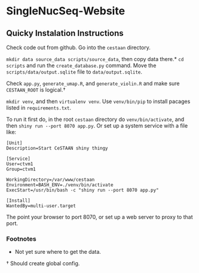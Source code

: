 # SingleNucSeq-Website


## Quicky Instalation Instructions

Check code out from github.  Go into the `cestaan` directory.

`mkdir data source_data scripts/source_data`, then copy data there.*
`cd scripts` and run the `create_database.py` command.  Move the
`scripts/data/output.sqlite` file to `data/output.sqlite`.

Check `app.py`, `generate_umap.R`, and `generate_violin.R` and make
sure `CESTAAN_ROOT` is logical.†

`mkdir venv`, and then `virtualenv venv`.  Use `venv/bin/pip` to
install pacages listed in `requirements.txt`.

To run it first do, in the root `cestaan` directory do
`venv/bin/activate`, and then `shiny run --port 8070 app.py`.  Or set
up a system service with a file like:

```
[Unit]
Description=Start CeSTAAN shiny thingy

[Service]
User=ctvm1
Group=ctvm1

WorkingDirectory=/var/www/cestaan
Environment=BASH_ENV=./venv/bin/activate
ExecStart=/usr/bin/bash -c "shiny run --port 8070 app.py"

[Install]
WantedBy=multi-user.target
```

The point your browser to port 8070, or set up a web server to proxy to that port.


### Footnotes

 * Not yet sure where to get the data.

 † Should create global config.
